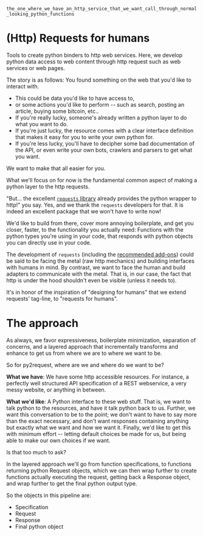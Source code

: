 `the_one_where_we_have_an_http_service_that_we_want_call_through_normal_looking_python_functions`

# (Http) Requests for humans

Tools to create python binders to http web services.
Here, we develop python data access to web content through http request such as web services or web pages.

The story is as follows: You found something on the web that you'd like to interact with. 

* This could be data you'd like to have access to, 
* or some actions you'd like to perform -- such as search, posting an article, buying some bitcoin, etc.. 
* If you're really lucky, someone's already written a python layer to do what you want to do. 
* If you're just lucky, the resource comes with a clear interface definition that makes it 
easy for you to write your own python for. 
* If you're less lucky, you'll have to decipher some bad documentation of the API, 
or even write your own bots, crawlers and parsers to get what you want. 

We want to make that all easier for you.

What we'll focus on for now is the fundamental common aspect of making a python layer to the http requests. 

"But... the excellent [`requests` library](https://requests.readthedocs.io/en/master/) 
already provides the python wrapper to http!" you say. Yes, and we thank the `requests` developers for that. 
It is indeed an excellent package that we won't have to write now! 

We'd like to build from there, cover more annoying boilerplate, and get you closer, faster, 
to the functionality you actually need: 
Functions with the python types you're using in your code, 
that responds with python objects you can directly use in your code. 

The development of `requests` 
(including the [recommended add-ons](https://requests.readthedocs.io/en/master/community/recommended/)) 
could be said to be facing the metal (raw http mechanics) and building interfaces with humans in mind. 
By contrast, we want to face the human and build adapters to communicate with the metal. 
That is, in our case, the fact that http is under the hood shouldn't even be visible (unless it needs to).

It's in honor of the inspiration of "designing for humans" that we extend requests' tag-line, 
to "requests for humans".

# The approach

As always, we favor expressiveness, boilerplate minimization, separation of concerns, and a layered approach that 
incrementally transforms and enhance to get us from where we are to where we want to be.

So for py2request, where are we and where do we want to be?

**What we have**: We have some http accessible resources. For instance, a perfectly well structured API 
specification of a REST webservice, a very messy website, or anything in between.

**What we'd like**: A Python interface to these web stuff. 
That is, we want to talk python to the resources, and have it talk python back to us. 
Further, we want this conversation to be to the point; we don't want to have to say more than the exact necessary, 
and don't want responses containing anything but exactly what we want and how we want it. 
Finally, we'd like to get this with minimum effort -- letting default choices be made for us, but being able to make 
our own choices if we want.

Is that too much to ask?

In the layered approach we'll go from function specifications, to functions returning python 
Request objects, which we can then wrap further to create functions actually executing the request, 
getting back a Response object, and wrap further to get the final python output type.

So the objects in this pipeline are:
* Specification
* Request
* Response
* Final python object
